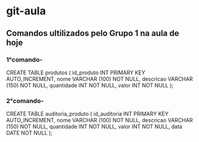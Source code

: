 # git-aula
## Comandos ultilizados pelo Grupo 1 na aula de hoje

### 1°comando-
CREATE TABLE produtos (
id_produto INT PRIMARY KEY AUTO_INCREMENT,
nome VARCHAR (100) NOT NULL,
descricao VARCHAR (150) NOT NULL,
quantidade INT NOT NULL,
valor INT NOT NULL
);

### 2°comando-
CREATE TABLE auditoria_produto (
id_auditoria INT PRIMARY KEY AUTO_INCREMENT,
nome VARCHAR (100) NOT NULL,
descricao VARCHAR (150) NOT NULL,
quantidade INT NOT NULL,
valor INT NOT NULL,
data DATE NOT NULL
);
